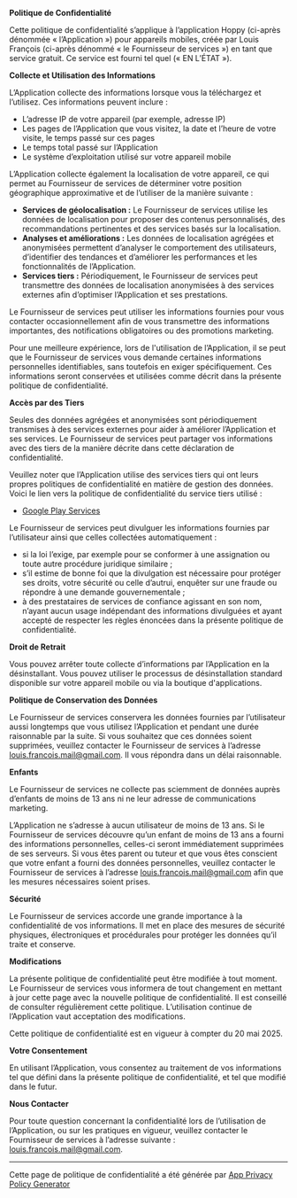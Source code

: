 **Politique de Confidentialité**

Cette politique de confidentialité s’applique à l’application Hoppy (ci-après dénommée « l’Application ») pour appareils mobiles, créée par Louis François (ci-après dénommé « le Fournisseur de services ») en tant que service gratuit. Ce service est fourni tel quel (« EN L’ÉTAT »).

**Collecte et Utilisation des Informations**

L’Application collecte des informations lorsque vous la téléchargez et l’utilisez. Ces informations peuvent inclure :

* L’adresse IP de votre appareil (par exemple, adresse IP)
* Les pages de l’Application que vous visitez, la date et l’heure de votre visite, le temps passé sur ces pages
* Le temps total passé sur l’Application
* Le système d’exploitation utilisé sur votre appareil mobile

L’Application collecte également la localisation de votre appareil, ce qui permet au Fournisseur de services de déterminer votre position géographique approximative et de l’utiliser de la manière suivante :

* **Services de géolocalisation :** Le Fournisseur de services utilise les données de localisation pour proposer des contenus personnalisés, des recommandations pertinentes et des services basés sur la localisation.
* **Analyses et améliorations :** Les données de localisation agrégées et anonymisées permettent d’analyser le comportement des utilisateurs, d’identifier des tendances et d’améliorer les performances et les fonctionnalités de l’Application.
* **Services tiers :** Périodiquement, le Fournisseur de services peut transmettre des données de localisation anonymisées à des services externes afin d’optimiser l’Application et ses prestations.

Le Fournisseur de services peut utiliser les informations fournies pour vous contacter occasionnellement afin de vous transmettre des informations importantes, des notifications obligatoires ou des promotions marketing.

Pour une meilleure expérience, lors de l'utilisation de l’Application, il se peut que le Fournisseur de services vous demande certaines informations personnelles identifiables, sans toutefois en exiger spécifiquement. Ces informations seront conservées et utilisées comme décrit dans la présente politique de confidentialité.

**Accès par des Tiers**

Seules des données agrégées et anonymisées sont périodiquement transmises à des services externes pour aider à améliorer l’Application et ses services. Le Fournisseur de services peut partager vos informations avec des tiers de la manière décrite dans cette déclaration de confidentialité.

Veuillez noter que l’Application utilise des services tiers qui ont leurs propres politiques de confidentialité en matière de gestion des données. Voici le lien vers la politique de confidentialité du service tiers utilisé :

* [Google Play Services](https://www.google.com/policies/privacy/)

Le Fournisseur de services peut divulguer les informations fournies par l’utilisateur ainsi que celles collectées automatiquement :

* si la loi l’exige, par exemple pour se conformer à une assignation ou toute autre procédure juridique similaire ;
* s’il estime de bonne foi que la divulgation est nécessaire pour protéger ses droits, votre sécurité ou celle d’autrui, enquêter sur une fraude ou répondre à une demande gouvernementale ;
* à des prestataires de services de confiance agissant en son nom, n’ayant aucun usage indépendant des informations divulguées et ayant accepté de respecter les règles énoncées dans la présente politique de confidentialité.

**Droit de Retrait**

Vous pouvez arrêter toute collecte d’informations par l’Application en la désinstallant. Vous pouvez utiliser le processus de désinstallation standard disponible sur votre appareil mobile ou via la boutique d'applications.

**Politique de Conservation des Données**

Le Fournisseur de services conservera les données fournies par l’utilisateur aussi longtemps que vous utilisez l’Application et pendant une durée raisonnable par la suite. Si vous souhaitez que ces données soient supprimées, veuillez contacter le Fournisseur de services à l’adresse [louis.francois.mail@gmail.com](mailto:louis.francois.mail@gmail.com). Il vous répondra dans un délai raisonnable.

**Enfants**

Le Fournisseur de services ne collecte pas sciemment de données auprès d’enfants de moins de 13 ans ni ne leur adresse de communications marketing.

L’Application ne s’adresse à aucun utilisateur de moins de 13 ans. Si le Fournisseur de services découvre qu’un enfant de moins de 13 ans a fourni des informations personnelles, celles-ci seront immédiatement supprimées de ses serveurs. Si vous êtes parent ou tuteur et que vous êtes conscient que votre enfant a fourni des données personnelles, veuillez contacter le Fournisseur de services à l’adresse [louis.francois.mail@gmail.com](mailto:louis.francois.mail@gmail.com) afin que les mesures nécessaires soient prises.

**Sécurité**

Le Fournisseur de services accorde une grande importance à la confidentialité de vos informations. Il met en place des mesures de sécurité physiques, électroniques et procédurales pour protéger les données qu’il traite et conserve.

**Modifications**

La présente politique de confidentialité peut être modifiée à tout moment. Le Fournisseur de services vous informera de tout changement en mettant à jour cette page avec la nouvelle politique de confidentialité. Il est conseillé de consulter régulièrement cette politique. L’utilisation continue de l’Application vaut acceptation des modifications.

Cette politique de confidentialité est en vigueur à compter du 20 mai 2025.

**Votre Consentement**

En utilisant l’Application, vous consentez au traitement de vos informations tel que défini dans la présente politique de confidentialité, et tel que modifié dans le futur.

**Nous Contacter**

Pour toute question concernant la confidentialité lors de l’utilisation de l’Application, ou sur les pratiques en vigueur, veuillez contacter le Fournisseur de services à l’adresse suivante : [louis.francois.mail@gmail.com](mailto:louis.francois.mail@gmail.com).

---

Cette page de politique de confidentialité a été générée par [App Privacy Policy Generator](https://app-privacy-policy-generator.nisrulz.com/)